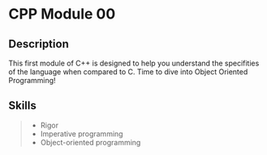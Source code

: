 # CPP Module 00 

## Description
This first module of C++ is designed to help you understand the specifities of the language when compared to C. Time to dive into Object Oriented Programming!

## Skills
> * Rigor
> * Imperative programming
> * Object-oriented programming